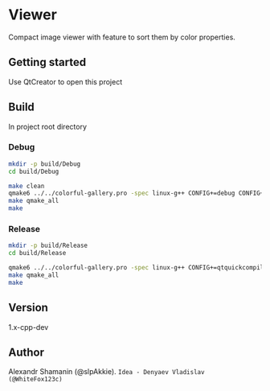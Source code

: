 # Viewer

Compact image viewer with feature to sort them by color properties.

## Getting started

Use QtCreator to open this project

## Build

In project root directory

### Debug

```sh
mkdir -p build/Debug
cd build/Debug

make clean
qmake6 ../../colorful-gallery.pro -spec linux-g++ CONFIG+=debug CONFIG+=qml_debug
make qmake_all
make
```

### Release

```sh
mkdir -p build/Release
cd build/Release

qmake6 ../../colorful-gallery.pro -spec linux-g++ CONFIG+=qtquickcompiler
make qmake_all
make
```

## Version

1.x-cpp-dev

## Author

Alexandr Shamanin (@slpAkkie). `Idea - Denyaev Vladislav (@WhiteFox123c)`
